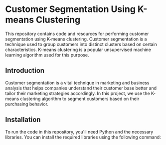 # Customer Segmentation Using K-means Clustering

This repository contains code and resources for performing customer segmentation using K-means clustering. Customer segmentation is a technique used to group customers into distinct clusters based on certain characteristics. K-means clustering is a popular unsupervised machine learning algorithm used for this purpose.
## Introduction

Customer segmentation is a vital technique in marketing and business analysis that helps companies understand their customer base better and tailor their marketing strategies accordingly. In this project, we use the K-means clustering algorithm to segment customers based on their purchasing behavior.

## Installation

To run the code in this repository, you'll need Python and the necessary libraries. You can install the required libraries using the following command:
